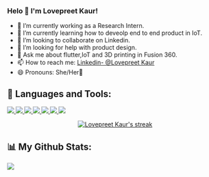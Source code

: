 ### Helo 👋 I'm Lovepreet Kaur!

- 🔭 I’m currently working as a Research Intern.
- 🌱 I’m currently learning how to deveolp end to end product in IoT.
- 👯 I’m looking to collaborate on Linkedin.
- 🤔 I’m looking for help with product design.
- 💬 Ask me about flutter,IoT and  3D printing in Fusion 360.
- 📫 How to reach me: [Linkedin- @Lovepreet Kaur](https://www.linkedin.com/in/lovepreet-kaur-76b540210/)
- 😄 Pronouns: She/Her👩

## 🚀 Languages and Tools:

</p align="left"> 
    <a href="https://www.c.com" target="_blank"> <img src="https://img.icons8.com/color/48/000000/c-programming.png"/> </a>
    <a href="https://reactjs.org/" target="_blank"> <img src="https://img.icons8.com/color/48/000000/c-plus-plus-logo.png"/> </a>
    <a href="https://reactjs.org/" target="_blank"> <img src="https://img.icons8.com/color/48/000000/python--v1.png"/> </a>
    <a href="https://reactjs.org/" target="_blank"> <img src="https://img.icons8.com/color/48/000000/autodesk-fusion-360.png"/> </a>
    <a href="https://reactjs.org/" target="_blank"> <img src="https://img.icons8.com/color/48/000000/html-5--v1.png"/> </a>
    <a href="https://reactjs.org/" target="_blank"> <img src="https://img.icons8.com/color/48/000000/css3.png"/> </a>
    <a href="https://reactjs.org/" target="_blank"> <img src="https://img.icons8.com/color/48/000000/flutter.png"/> </a>
</p>
<p align="center">
    <a href="https://github.com/Lovepreet4417/github-readme-streak-stats">
        <img title="🔥 Get streak stats for your profile at git.io/streak-stats" alt="Lovepreet Kaur's streak" src="https://github-readme-streak-stats.herokuapp.com/?user=Lovepreet4417">
    </a>
</p>

## 📊 My Github Stats:
<img src="https://github-readme-stats.vercel.app/api?username=Lovepreet4417&show_icons=true&theme=radical">


